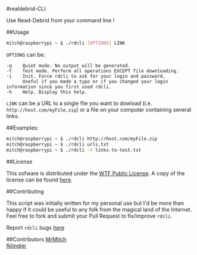 #realdebrid-CLI

Use Read-Debrid from your command line !

##Usage

```bash
mitch@raspberrypi ~ $ ./rdcli [OPTIONS] LINK
```

`OPTIONS` can be: 
```
-q    Quiet mode. No output will be generated.
-t    Test mode. Perform all operations EXCEPT file downloading.
-i    Init. Force rdcli to ask for your login and password.
      Useful if you made a typo or if you changed your login information since you first used rdcli.
-h    Help. Display this help.
```

`LINK` can be a URL to a single file you want to dowload (i.e. `http://host.com/myFile.zip`) or a file on your computer containing several links.

##Examples:  

```bash
mitch@raspberrypi ~ $ ./rdcli http://host.com/myFile.zip  
mitch@raspberrypi ~ $ ./rdcli urls.txt
mitch@raspberrypi ~ $ ./rdcli -t links-to-test.txt
```

##License

This sofware is distributed under the [WTF Public License](http://www.wtfpl.net/). A copy of the license can be found [here](http://www.wtfpl.net/txt/copying).


##Contributing

This script was initially written for my personal use but I'd be more than happy if it could be useful to any folk from the magical land of the Internet. Feel free to fork and submit your Pull Request to fix/improve `rdcli`.

Report `rdcli` bugs [here](https://github.com/MrMitch/realdebrid-CLI/issues/new)

##Contributors
[MrMitch](http://github.com/MrMitch)  
[fklingler](http://github.com/fklingler)
